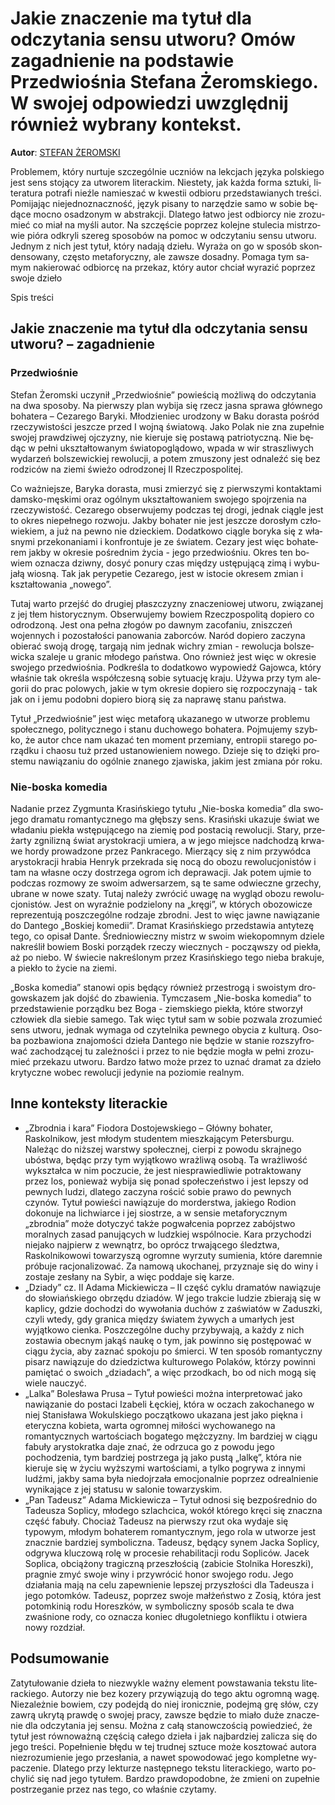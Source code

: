 # Jakie znaczenie ma tytuł dla odczytania sensu utworu? Omów zagadnienie na podstawie Przedwiośnia Stefana Żeromskiego. W swojej odpowiedzi uwzględnij również wybrany kontekst.

**Autor**: [STEFAN ŻEROMSKI](https://poezja.org/wz/Stefan_Zeromski/)

Pro­ble­mem, któ­ry nur­tu­je szcze­gól­nie uczniów na lek­cjach ję­zy­ka pol­skie­go jest sens sto­ją­cy za utwo­rem li­te­rac­kim. Nie­ste­ty, jak każ­da for­ma sztu­ki, li­te­ra­tu­ra po­tra­fi nie­źle na­mie­szać w kwe­stii od­bio­ru przed­sta­wia­nych tre­ści. Po­mi­ja­jąc nie­jed­no­znacz­ność, ję­zyk pi­sa­ny to na­rzę­dzie samo w so­bie bę­dą­ce moc­no osa­dzo­nym w abs­trak­cji. Dla­te­go ła­two jest od­bior­cy nie zro­zu­mieć co miał na my­śli au­tor. Na szczę­ście po­przez ko­lej­ne stu­le­cia mi­strzo­wie pió­ra od­kry­li sze­reg spo­so­bów na po­moc w od­czy­ta­niu sen­su utwo­ru. Jed­nym z nich jest ty­tuł, któ­ry na­da­ją dzie­łu. Wy­ra­ża on go w spo­sób skon­den­so­wa­ny, czę­sto me­ta­fo­rycz­ny, ale za­wsze do­sad­ny. Po­ma­ga tym sa­mym na­kie­ro­wać od­bior­cę na prze­kaz, któ­ry au­tor chciał wy­ra­zić po­przez swo­je dzie­ło

Spis treści



## Jakie znaczenie ma tytuł dla odczytania sensu utworu? – zagadnienie

### Przedwiośnie

Ste­fan Żerom­ski uczy­nił „Przed­wio­śnie” po­wie­ścią moż­li­wą do od­czy­ta­nia na dwa sposoby. Na pierw­szy plan wy­bi­ja się rzecz ja­sna spra­wa głów­ne­go bo­ha­te­ra – Cezarego Baryki. Mło­dzie­niec uro­dzo­ny w Baku do­ra­sta po­śród rze­czy­wi­sto­ści jesz­cze przed I woj­ną świa­to­wą. Jako Po­lak nie zna zupełnie swojej prawdziwej ojczyzny, nie kieruje się postawą patriotyczną. Nie bę­dąc w peł­ni ukształ­to­wa­nym świa­to­po­glą­do­wo, wpa­da w wir strasz­li­wych wy­da­rzeń bol­sze­wic­kiej re­wo­lu­cji, a po­tem zmu­szo­ny jest od­na­leźć się bez ro­dzi­ców na zie­mi świe­żo od­ro­dzo­nej II Rzecz­po­spo­li­tej.

Co waż­niej­sze, Ba­ry­ka do­ra­sta, musi zmierzyć się z pierwszymi kontaktami damsko-męskimi oraz ogólnym ukształtowaniem swojego spojrzenia na rzeczywistość. Ce­za­re­go ob­ser­wu­je­my pod­czas tej dro­gi, jed­nak cią­gle jest to okres nie­peł­ne­go roz­wo­ju. Jak­by bo­ha­ter nie jest jesz­cze do­ro­słym czło­wie­kiem, a już na pew­no nie dziec­kiem. Do­dat­ko­wo cią­gle bo­ry­ka się z wła­sny­mi prze­ko­na­nia­mi i kon­fron­tu­je je ze świa­tem. Ce­za­ry jest więc bo­ha­te­rem jak­by w okre­sie po­śred­nim ży­cia - jego przed­wio­śniu. Okres ten bo­wiem ozna­cza dziw­ny, do­syć po­nu­ry czas mię­dzy ustę­pu­ją­cą zimą i wy­bu­ja­łą wio­sną. Tak jak pe­ry­pe­tie Ce­za­re­go, jest w isto­cie okre­sem zmian i kształ­to­wa­nia „no­we­go”.



Tu­taj war­to przejść do dru­giej płasz­czy­zny zna­cze­nio­wej utwo­ru, zwią­za­nej z jej tłem historycznym. Ob­ser­wu­je­my bo­wiem Rzecz­po­spo­li­tą do­pie­ro co od­ro­dzo­ną. Jest ona peł­na zło­gów po daw­nym zacofaniu, zniszczeń wojennych i pozostałości panowania zaborców. Na­ród do­pie­ro za­czy­na obie­rać swo­ją dro­gę, tar­ga­ją nim jed­nak wi­chry zmian - re­wo­lu­cja bol­sze­wic­ka sza­le­je u gra­nic mło­de­go pań­stwa. Ono rów­nież jest więc w okre­sie swo­je­go przedwiośnia. Pod­kre­śla to do­dat­ko­wo wy­po­wiedź Gajowca, któ­ry wła­śnie tak okre­śla współ­cze­sną so­bie sy­tu­ację kra­ju. Uży­wa przy tym ale­go­rii do prac po­lo­wych, ja­kie w tym okre­sie do­pie­ro się roz­po­czy­na­ją - tak jak on i jemu po­dob­ni do­pie­ro bio­rą się za na­pra­wę sta­nu pań­stwa.

Ty­tuł „Przed­wio­śnie” jest więc metaforą ukazanego w utworze problemu społecznego, politycznego i stanu duchowego bohatera. Poj­mu­je­my szyb­ko, że au­tor chce nam uka­zać ten mo­ment prze­mia­ny, en­tro­pii sta­re­go po­rząd­ku i cha­osu tuż przed usta­no­wie­niem no­we­go. Dzie­je się to dzię­ki pro­ste­mu na­wią­za­niu do ogól­nie zna­ne­go zja­wi­ska, ja­kim jest zmia­na pór roku.



### Nie-boska komedia

Nada­nie przez Zygmunta Krasińskiego ty­tu­łu „Nie-bo­ska ko­me­dia” dla swo­je­go dra­ma­tu ro­man­tycz­ne­go ma głęb­szy sens. Kra­siń­ski uka­zu­je świat we władaniu piekła wstępującego na ziemię pod postacią rewolucji. Sta­ry, prze­żar­ty zgni­li­zną świat ary­sto­kra­cji umie­ra, a w jego miej­sce nad­cho­dzą krwa­we hor­dy pro­wa­dzo­ne przez Pankracego. Mie­rzą­cy się z nim przy­wód­ca ary­sto­kra­cji hrabia Henryk prze­kra­da się nocą do obo­zu re­wo­lu­cjo­ni­stów i tam na wła­sne oczy do­strze­ga ogrom ich de­pra­wa­cji. Jak po­tem uj­mie to pod­czas roz­mo­wy ze swo­im ad­wer­sa­rzem, są te same odwieczne grzechy, ubrane w nowe szaty. Tu­taj na­le­ży zwró­cić uwa­gę na wy­gląd obo­zu re­wo­lu­cjo­ni­stów. Jest on wy­raź­nie po­dzie­lo­ny na „kręgi”, w których obozowicze reprezentują poszczególne rodzaje zbrodni. Jest to więc jaw­ne nawiązanie do Dantego „Boskiej komedii”. Dra­mat Kra­siń­skie­go przed­sta­wia an­ty­te­zę tego, co opi­sał Dan­te. Śre­dnio­wiecz­ny mistrz w swo­im wie­ko­pom­nym dzie­le na­kre­ślił bo­wiem Bo­ski po­rzą­dek rze­czy wiecz­nych - po­cząw­szy od pie­kła, aż po nie­bo. W świe­cie na­kre­ślo­nym przez Kra­siń­skie­go tego nie­ba bra­ku­je, a pie­kło to ży­cie na zie­mi.

„Boska komedia” sta­no­wi opis bę­dą­cy rów­nież prze­stro­gą i swo­istym dro­go­wska­zem jak dojść do zba­wie­nia. Tym­cza­sem „Nie-bo­ska ko­me­dia” to przedstawienie porządku bez Boga - ziemskiego piekła, które stworzył człowiek dla siebie samego. Tak więc ty­tuł sam w so­bie po­zwa­la zro­zu­mieć sens utwo­ru, jed­nak wy­ma­ga od czy­tel­ni­ka pew­ne­go oby­cia z kul­tu­rą. Oso­ba po­zba­wio­na zna­jo­mo­ści dzie­ła Dan­te­go nie bę­dzie w sta­nie roz­szy­fro­wać za­cho­dzą­cej tu za­leż­no­ści i przez to nie bę­dzie mo­gła w peł­ni zro­zu­mieć prze­ka­zu utwo­ru. Bar­dzo ła­two może przez to uznać dra­mat za dzie­ło kry­tycz­ne wo­bec re­wo­lu­cji je­dy­nie na po­zio­mie re­al­nym.



## Inne konteksty literackie

- „Zbrodnia i kara” Fiodora Dostojewskiego – Główny bohater, Raskolnikow, jest młodym studentem mieszkającym Petersburgu. Należąc do niższej warstwy społecznej, cierpi z powodu skrajnego ubóstwa, będąc przy tym wyjątkowo wrażliwą osobą. Ta wrażliwość wykształca w nim poczucie, że jest niesprawiedliwie potraktowany przez los, ponieważ wybija się ponad społeczeństwo i jest lepszy od pewnych ludzi, dlatego zaczyna rościć sobie prawo do pewnych czynów. Tytuł powieści nawiązuje do morderstwa, jakiego Rodion dokonuje na lichwiarce i jej siostrze, a w sensie metaforycznym „zbrodnia” może dotyczyć także pogwałcenia poprzez zabójstwo moralnych zasad panujących w ludzkiej wspólnocie. Kara przychodzi niejako najpierw z wewnątrz, bo oprócz trwającego śledztwa, Raskolnikowowi towarzyszą ogromne wyrzuty sumienia, które daremnie próbuje racjonalizować. Za namową ukochanej, przyznaje się do winy i zostaje zesłany na Sybir, a więc poddaje się karze.
- „Dziady” cz. II Adama Mickiewicza – II część cyklu dramatów nawiązuje do słowiańskiego obrzędu dziadów. W jego trakcie ludzie zbierają się w kaplicy, gdzie dochodzi do wywołania duchów z zaświatów w Zaduszki, czyli wtedy, gdy granica między światem żywych a umarłych jest wyjątkowo cienka. Poszczególne duchy przybywają, a każdy z nich zostawia obecnym jakąś naukę o tym, jak powinno się postępować w ciągu życia, aby zaznać spokoju po śmierci. W ten sposób romantyczny pisarz nawiązuje do dziedzictwa kulturowego Polaków, którzy powinni pamiętać o swoich „dziadach”, a więc przodkach, bo od nich mogą się wiele nauczyć.
- „Lalka” Bolesława Prusa – Tytuł powieści można interpretować jako nawiązanie do postaci Izabeli Łęckiej, która w oczach zakochanego w niej Stanisława Wokulskiego początkowo ukazana jest jako piękna i eteryczna kobieta, warta ogromnej miłości wychowanego na romantycznych wartościach bogatego mężczyzny. Im bardziej w ciągu fabuły arystokratka daje znać, że odrzuca go z powodu jego pochodzenia, tym bardziej postrzega ją jako pustą „lalkę”, która nie kieruje się w życiu wyższymi wartościami, a tylko pogrywa z innymi ludźmi, jakby sama była niedojrzała emocjonalnie poprzez odrealnienie wynikające z jej statusu w salonie towarzyskim.
- „Pan Tadeusz” Adama Mickiewicza – Tytuł odnosi się bezpośrednio do Tadeusza Soplicy, młodego szlachcica, wokół którego kręci się znaczna część fabuły. Chociaż Tadeusz na pierwszy rzut oka wydaje się typowym, młodym bohaterem romantycznym, jego rola w utworze jest znacznie bardziej symboliczna. Tadeusz, będący synem Jacka Soplicy, odgrywa kluczową rolę w procesie rehabilitacji rodu Sopliców. Jacek Soplica, obciążony tragiczną przeszłością (zabicie Stolnika Horeszki), pragnie zmyć swoje winy i przywrócić honor swojego rodu. Jego działania mają na celu zapewnienie lepszej przyszłości dla Tadeusza i jego potomków. Tadeusz, poprzez swoje małżeństwo z Zosią, która jest potomkinią rodu Horeszków, w symboliczny sposób scala te dwa zwaśnione rody, co oznacza koniec długoletniego konfliktu i otwiera nowy rozdział.

## Podsumowanie

Za­ty­tu­ło­wa­nie dzie­ła to nie­zwy­kle waż­ny ele­ment po­wsta­wa­nia tek­stu li­te­rac­kie­go. Au­to­rzy nie bez ko­ze­ry przy­wią­zu­ją do tego aktu ogrom­ną wagę. Nie­za­leż­nie bo­wiem, czy po­dej­dą do niej iro­nicz­nie, po­dej­mą grę słów, czy za­wrą ukry­tą praw­dę o swo­jej pra­cy, za­wsze bę­dzie to mia­ło duże zna­cze­nie dla od­czy­ta­nia jej sen­su. Moż­na z całą sta­now­czo­ścią po­wie­dzieć, że ty­tuł jest rów­no­waż­ną czę­ścią ca­łe­go dzie­ła i jak naj­bar­dziej za­li­cza się do jego tre­ści. Po­peł­nie­nie błę­du w tej trud­nej sztu­ce może kosz­to­wać au­to­ra nie­zro­zu­mie­nie jego prze­sła­nia, a na­wet spo­wo­do­wać jego kom­plet­ne wy­pa­cze­nie. Dla­te­go przy lek­tu­rze na­stęp­ne­go tek­stu li­te­rac­kie­go, war­to po­chy­lić się nad jego ty­tu­łem. Bar­dzo praw­do­po­dob­ne, że zmie­ni on zu­peł­nie po­strze­ga­nie przez nas tego, co wła­śnie czy­ta­my.

